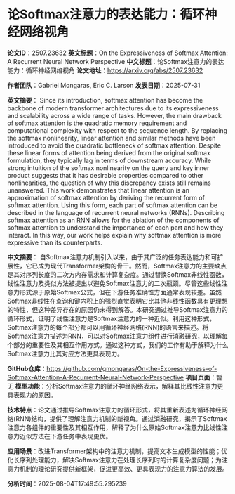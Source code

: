 # 论Softmax注意力的表达能力：循环神经网络视角

**论文ID**：2507.23632
**英文标题**：On the Expressiveness of Softmax Attention: A Recurrent Neural Network   Perspective
**中文标题**：论Softmax注意力的表达能力：循环神经网络视角
**论文地址**：https://arxiv.org/abs/2507.23632

**作者团队**：Gabriel Mongaras, Eric C. Larson
**发表日期**：2025-07-31

**英文摘要**：
Since its introduction, softmax attention has become the backbone of modern
transformer architectures due to its expressiveness and scalability across a
wide range of tasks. However, the main drawback of softmax attention is the
quadratic memory requirement and computational complexity with respect to the
sequence length. By replacing the softmax nonlinearity, linear attention and
similar methods have been introduced to avoid the quadratic bottleneck of
softmax attention. Despite these linear forms of attention being derived from
the original softmax formulation, they typically lag in terms of downstream
accuracy. While strong intuition of the softmax nonlinearity on the query and
key inner product suggests that it has desirable properties compared to other
nonlinearities, the question of why this discrepancy exists still remains
unanswered. This work demonstrates that linear attention is an approximation of
softmax attention by deriving the recurrent form of softmax attention. Using
this form, each part of softmax attention can be described in the language of
recurrent neural networks (RNNs). Describing softmax attention as an RNN allows
for the ablation of the components of softmax attention to understand the
importance of each part and how they interact. In this way, our work helps
explain why softmax attention is more expressive than its counterparts.

**中文摘要**：
自Softmax注意力机制引入以来，由于其广泛的任务表达能力和可扩展性，它已成为现代Transformer架构的骨干。然而，Softmax注意力的主要缺点是其对序列长度的二次方内存需求和计算复杂度。通过替换Softmax非线性函数，线性注意力及类似方法被提出以避免Softmax注意力的二次瓶颈。尽管这些线性注意力形式源于原始Softmax公式，但在下游任务准确性方面通常表现较差。虽然Softmax非线性在查询和键内积上的强烈直觉表明它比其他非线性函数具有更理想的特性，但这种差异存在的原因仍未得到解答。本研究通过推导Softmax注意力的循环形式，证明了线性注意力是Softmax注意力的一种近似。利用这种形式，Softmax注意力的每个部分都可以用循环神经网络(RNN)的语言来描述。将Softmax注意力描述为RNN，可以对Softmax注意力组件进行消融研究，以理解每个部分的重要性及其相互作用方式。通过这种方式，我们的工作有助于解释为什么Softmax注意力比其对应方法更具表现力。

**GitHub仓库**：https://github.com/gmongaras/On-the-Expressiveness-of-Softmax-Attention-A-Recurrent-Neural-Network-Perspective
**项目页面**：暂无
**模型功能**：分析Softmax注意力的循环神经网络表示，解释其比线性注意力更具表现力的原因。

**技术特点**：论文通过推导Softmax注意力的循环形式，将其重新表述为循环神经网络(RNN)结构，提供了理解注意力机制的新视角。通过消融研究，揭示了Softmax注意力各组件的重要性及其相互作用，解释了为什么原始Softmax注意力比线性注意力近似方法在下游任务中表现更优。

**应用场景**：改进Transformer架构中的注意力机制，提高文本生成模型的性能；优化长序列处理能力，解决Softmax注意力在处理长序列时的计算复杂度问题；为注意力机制的理论研究提供新框架，促进更高效、更具表现力的注意力算法的发展。

**分析时间**：2025-08-04T17:49:55.295239